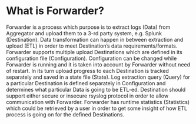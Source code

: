 # What is Forwarder?

Forwarder is a process which purpose is to extract logs (Data) from Aggregator and upload them to a 3-rd party system, e.g. Splunk (Destination). Data transformation can happen in between extraction and upload (ETL) in order to meet Destination’s data requirements/formats. Forwarder supports multiple upload Destinations which are defined in its configuration file (Configuration). Configuration can be changed while Forwarder is running and it is taken into account by Forwarder without need of restart. In its turn upload progress to each Destination is tracked separately and saved in a state file (State). Log extraction query (Query) for a particular Destination is defined separately in Configuration and determines what particular Data is going to be ETL-ed. Destination should support either secure or insecure rsyslog protocol in order to allow communication with Forwarder. Forwarder has runtime statistics (Statistics) which could be retrieved by a user in order to get some insight of how ETL process is going on for the defined Destinations.
